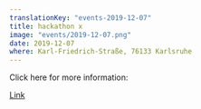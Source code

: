 ```yaml
---
translationKey: "events-2019-12-07"
title: hackathon x
image: "events/2019-12-07.png"
date: 2019-12-07
where: Karl-Friedrich-Straße, 76133 Karlsruhe
---
```

Click here for more information:

[Link](https://hackathonx.de/)
